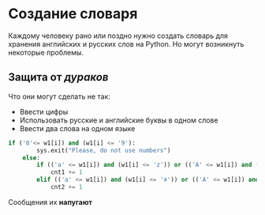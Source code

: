 # Создание словаря
Каждому человеку рано или поздно нужно создать словарь для хранения английских и русских слов на Python. Но могут возникнуть некоторые проблемы.
## Защита от *дураков*
Что они могут сделать не так:
* Ввести цифры
* Использовать русские и английские буквы в одном слове
* Ввести два слова на одном языке
```python
if ('0'<= w1[i]) and (w1[i] <= '9'):
        sys.exit("Please, do not use numbers")
    else:
        if (('a' <= w1[i]) and (w1[i] <= 'z')) or (('A' <= w1[i]) and (w1[i] <= 'Z')):
            cnt1 += 1
        elif (('а' <= w1[i]) and (w1[i] <= 'я')) or (('А' <= w1[i]) and (w1[i] <= 'Я')):
            cnt2 += 1
```
Сообщения их **напугают**
